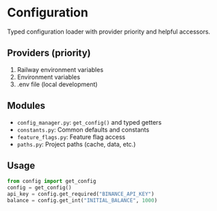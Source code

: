 # Configuration

Typed configuration loader with provider priority and helpful accessors.

## Providers (priority)
1. Railway environment variables
2. Environment variables
3. .env file (local development)

## Modules
- `config_manager.py`: `get_config()` and typed getters
- `constants.py`: Common defaults and constants
- `feature_flags.py`: Feature flag access
- `paths.py`: Project paths (cache, data, etc.)

## Usage
```python
from config import get_config
config = get_config()
api_key = config.get_required("BINANCE_API_KEY")
balance = config.get_int("INITIAL_BALANCE", 1000)
```